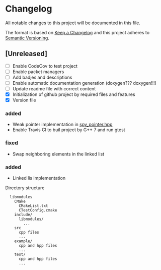 # Changelog
All notable changes to this project will be documented in this file.

The format is based on [Keep a Changelog](http://keepachangelog.com/en/1.0.0/)
and this project adheres to [Semantic Versioning](http://semver.org/spec/v2.0.0.html).

## [Unreleased]
- [ ] Enable CodeCov to test project
- [ ] Enable packet managers
- [ ] Add badjes and descriptions
- [ ] Enable automatic documentation generation (doxygen??? doxygen!!!)
- [ ] Update readme file with correct content
- [x] Initialization of github project by required files and features
- [x] Version file

### added
- Weak pointer implementation in [spy_pointer.hpp](include/libmodules/spy_pointer.hpp)
- Enable Travis CI to buil project by G++ 7 and run gtest

### fixed
- Swap neighboring elements in the linked list

### added
- Linked lis implementation

Directory structure
```
  libmodules
    CMake
      CMakeList.txt
      CTestConfig.cmake
    include/
      libmodules/
        ...
    src
      cpp files
      ...
    example/
      cpp and hpp files
      ...
    test/
      cpp and hpp files
      ...
```
